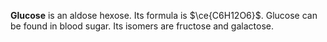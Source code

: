 **Glucose** is an aldose hexose. Its formula is $\ce{C6H12O6}$. Glucose can be found in blood sugar. Its isomers are fructose and galactose.